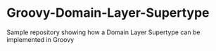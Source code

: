 # Groovy-Domain-Layer-Supertype
Sample repository showing how a Domain Layer Supertype can be implemented in Groovy

